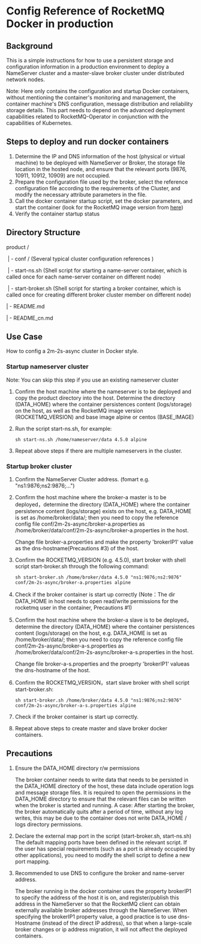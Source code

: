 # Config Reference of RocketMQ Docker in production

## Background

This is a simple instructions for how to use a persistent storage and configuration information in a production environment to deploy a NameServer cluster and a master-slave broker cluster under distributed network nodes. 

Note: Here only contains the configuration and startup Docker containers, without mentioning the container's monitoring and management, the container machine's DNS configuration, message distribution and reliability storage details. This part needs to depend on the advanced deployment capabilities related to RocketMQ-Operator in conjunction with the capabilities of Kubernetes.

## Steps to deploy and run docker containers

1. Determine the IP and DNS information of the host (physical or virtual machine) to be deployed with NameServer or Broker, the storage file location in the hosted node, and ensure that the relevant ports (9876, 10911, 10912, 10909) are not occupied.
2. Prepare the configuration file used by the broker, select the reference configuration file according to the requirements of the Cluster, and modify the necessary attribute parameters in the file.
3. Call the docker container startup script, set the docker parameters, and start the container (look for the RocketMQ image version from [here]())
4. Verify the container startup status

## Directory Structure

product /

​    | -  conf /   (Several typical cluster configuration references )

​    | - start-ns.sh (Shell script for starting a name-server container, which is called once for each name-server container on different node)

​    | - start-broker.sh (Shell script for starting a broker container, which is called once for creating different broker cluster member on different node)

   | - README.md 

   | - README_cn.md

## Use Case 

How to config a 2m-2s-async cluster in Docker style.

### Startup nameserver cluster 

Note: You can skip this step if you use an existing nameserver cluster

1. Confirm the host machine where the nameserver is to be deployed and copy the product directory into the host. Determine the directory (DATA_HOME) where the container persistences content (logs/storage) on the host,  as well as the RocketMQ image version (ROCKETMQ_VERSION) and base image alpine or centos (BASE_IMAGE)

2. Run the script start-ns.sh, for example:

   ```
   sh start-ns.sh /home/nameserver/data 4.5.0 alpine
   ```

3. Repeat above steps if there are multiple nameservers in the cluster.

### Startup broker cluster

1. Confirm the NameServer Cluster address. (fomart e.g. "ns1:9876;ns2:9876;...")

2. Confirm the host machine where the broker-a master is to be deployed，determine the directory (DATA_HOME) where the container persistence content (logs/storage) exists on the host, e.g. DATA_HOME is set as /home/broker/data/;  then you need to copy the reference config file conf/2m-2s-async/broker-a.properties as /home/broker/data/conf/2m-2s-async/broker-a.properties in the  host.

   Change file broker-a.properties and make the property 'brokerIP1' value as the dns-hostname(Precautions #3) of the host.

3. Confirm the ROCKETMQ_VERSION (e.g. 4.5.0), start broker with shell script start-broker.sh through the following command:

   ```
   sh start-broker.sh /home/broker/data 4.5.0 "ns1:9876;ns2:9876" conf/2m-2s-async/broker-a.properties alpine
   ```

4. Check if the broker container is start up correctly (Note：The dir DATA_HOME in host needs to open read/write permissions  for the rocketmq user in the container, Precautions #1)

5. Confirm the host machine where the broker-a slave is to be deployed，determine the directory (DATA_HOME) where the container persistences content (logs/storage) on the host, e.g. DATA_HOME is set as /home/broker/data/;  then you need to copy the reference config file conf/2m-2s-async/broker-a-s.properties as /home/broker/data/conf/2m-2s-async/broker-a-s.properties in the  host.

   Change file broker-a-s.properties and the proeprty 'brokerIP1' valueas the dns-hostname of the host.

6. Confirm the ROCKETMQ_VERSION，start slave broker with shell script start-broker.sh:

   ```
   sh start-broker.sh /home/broker/data 4.5.0 "ns1:9876;ns2:9876" conf/2m-2s-async/broker-a-s.properties alpine
   ```

7. Check if the broker container is start up correctly.

8. Repeat above steps to create master and slave broker docker containers.

## Precautions

1. Ensure the DATA_HOME directory r/w permissions

   The broker container needs to write data that needs to be persisted in the DATA_HOME directory of the host, these data include operation logs and message storage files. It is required to open the permissions in the DATA_HOME directory to ensure that the relevant files can be written when the broker is started and running. 
      A case: After starting the broker, the broker automatically quits after a period of time, without any log writes, this may be due to the container does not write DATA_HOME / logs directory permissions.

2. Declare the external map port in the script (start-broker.sh, start-ns.sh)
   The default mapping ports have been defined in the relevant script. If the user has special requirements (such as a port is already occupied by other applications), you need to modify the shell script to define a new port mapping.

3. Recommended to use DNS to configure the broker and name-server address.

   The broker running in the docker container uses the property brokerIP1 to specify the address of the host it is on, and register/publish this address in the NameServer so that the RocketMQ client can obtain externally available broker addresses through the NameServer. When specifying the brokerIP1 property value, a good practice is to use dns- Hostname (instead of the direct IP address), so that when a large-scale broker changes or ip address migration, it will not affect the deployed containers.